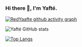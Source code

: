 ### Hi there 👋, I'm Yafté.

<!--
**RedYaafte/RedYaafte** is a ✨ _special_ ✨ repository because its `README.md` (this file) appears on your GitHub profile.

Here are some ideas to get you started:

- 🔭 I’m currently working on ...
- 🌱 I’m currently learning ...
- 👯 I’m looking to collaborate on ...
- 🤔 I’m looking for help with ...
- 💬 Ask me about ...
- 📫 How to reach me: ...
- 😄 Pronouns: ...
- ⚡ Fun fact: ...
-->

[![RedYaafte github activity graph](https://github-readme-activity-graph.vercel.app/graph?username=RedYaafte&theme=github-compact)](https://github.com/ashutosh00710/github-readme-activity-graph)

![Yafté GitHub stats](https://github-readme-stats.vercel.app/api?username=redyaafte&show_icons=true&include_all_commits=true&count_private=true&show_owner=true&theme=merko)

[![Top Langs](https://github-readme-stats.vercel.app/api/top-langs/?username=redyaafte&exclude_repo=github-readme-stats,redyaafte.github.io&layout=compact&theme=merko)](https://github.com/redyaafte/github-readme-stats)


